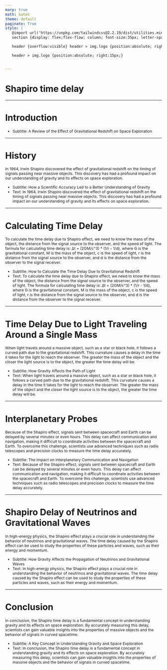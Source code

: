 ```yaml
---
marp: true
math: katex
theme: default
paginate: True
style: |
   @import url('https://unpkg.com/tailwindcss@2.2.19/dist/utilities.min.css');
   section {display: flex;flex-flow: column; font-size:35px; letter-spacing:1.4px;}

   header {overflow:visible} header > img.logo {position:absolute; right:15px;}

   header > img.logo {position:absolute; right:15px;}


---
```

<!-- backgroundImage: url('backgrounds/wwwatercolor (9).png') -->
<!-- _class: lead -->

 # Shapiro time delay

---
<style scoped>p,li {font-size:0.96em}</style>

 # Introduction
- Subtitle: A Review of the Effect of Gravitational Redshift on Space Exploration


---
<style scoped>p,li {font-size:0.88em}</style>

 # History

In 1964, Irwin Shapiro discovered the effect of gravitational redshift on the timing of signals passing near massive objects. This discovery has had a profound impact on our understanding of gravity and its effects on space exploration.
- Subtitle: How a Scientific Accuracy Led to a Better Understanding of Gravity
- Text: In 1964, Irwin Shapiro discovered the effect of gravitational redshift on the timing of signals passing near massive objects. This discovery has had a profound impact on our understanding of gravity and its effects on space exploration.


---
<style scoped>p,li {font-size:0.88em}</style>

 # **Calculating Time Delay**


To calculate the time delay due to Shapiro effect, we need to know the mass of the object, the distance from the signal source to the observer, and the speed of light. The formula for calculating time delay is: Δt = (2GM/c^3) \* (1/r - 1/d), where G is the gravitational constant, M is the mass of the object, c is the speed of light, r is the distance from the signal source to the observer, and d is the distance from the observer to the signal receiver.
- Subtitle: How to Calculate the Time Delay Due to Gravitational Redshift
- Text: To calculate the time delay due to Shapiro effect, we need to know the mass of the object, the distance from the signal source to the observer, and the speed of light. The formula for calculating time delay is: Δt = (2GM/c^3) \* (1/r - 1/d), where G is the gravitational constant, M is the mass of the object, c is the speed of light, r is the distance from the signal source to the observer, and d is the distance from the observer to the signal receiver.

---
<style scoped>p,li {font-size:0.88em}</style>

 # Time Delay Due to Light Traveling Around a Single Mass


When light travels around a massive object, such as a star or black hole, it follows a curved path due to the gravitational redshift. This curvature causes a delay in the time it takes for the light to reach the observer. The greater the mass of the object and the closer the light source is to the object, the greater the time delay will be.
- Subtitle: How Gravity Affects the Path of Light
- Text: When light travels around a massive object, such as a star or black hole, it follows a curved path due to the gravitational redshift. This curvature causes a delay in the time it takes for the light to reach the observer. The greater the mass of the object and the closer the light source is to the object, the greater the time delay will be.

---
<style scoped>p,li {font-size:0.88em}</style>

 # **Interplanetary Probes**

Because of the Shapiro effect, signals sent between spacecraft and Earth can be delayed by several minutes or even hours. This delay can affect communication and navigation, making it difficult to coordinate activities between the spacecraft and Earth. To overcome this challenge, scientists use advanced techniques such as radio telescopes and precision clocks to measure the time delay accurately.
- Subtitle: The Impact on Interplanetary Communication and Navigation
- Text: Because of the Shapiro effect, signals sent between spacecraft and Earth can be delayed by several minutes or even hours. This delay can affect communication and navigation, making it difficult to coordinate activities between the spacecraft and Earth. To overcome this challenge, scientists use advanced techniques such as radio telescopes and precision clocks to measure the time delay accurately.


---
<style scoped>p,li {font-size:0.88em}</style>

 # Shapiro Delay of Neutrinos and Gravitational Waves

In high-energy physics, the Shapiro effect plays a crucial role in understanding the behavior of neutrinos and gravitational waves. The time delay caused by the Shapiro effect can be used to study the properties of these particles and waves, such as their energy and momentum.
- Subtitle: How Gravity Affects the Propagation of Neutrinos and Gravitational Waves
- Text: In high-energy physics, the Shapiro effect plays a crucial role in understanding the behavior of neutrinos and gravitational waves. The time delay caused by the Shapiro effect can be used to study the properties of these particles and waves, such as their energy and momentum.


---
<style scoped>p,li {font-size:0.88em}</style>

 # Conclusion

In conclusion, the Shapiro time delay is a fundamental concept in understanding gravity and its effects on space exploration. By accurately measuring this delay, scientists can gain valuable insights into the properties of massive objects and the behavior of signals in curved spacetime.
- Subtitle: A Key Concept in Understanding Gravity and Space Exploration
- Text: In conclusion, the Shapiro time delay is a fundamental concept in understanding gravity and its effects on space exploration. By accurately measuring this delay, scientists can gain valuable insights into the properties of massive objects and the behavior of signals in curved spacetime.
